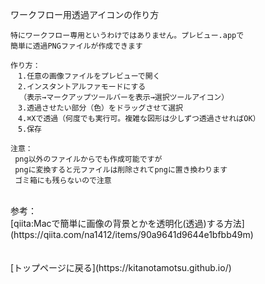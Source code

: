 ワークフロー用透過アイコンの作り方
```
特にワークフロー専用というわけではありません。プレビュー.appで
簡単に透過PNGファイルが作成できます

作り方：
　1.任意の画像ファイルをプレビューで開く
　2.インスタントアルファモードにする
  （表示→マークアップツールバーを表示→選択ツールアイコン）
　3.透過させたい部分（色）をドラッグさせて選択
　4.⌘Xで透過（何度でも実行可。複雑な図形は少しずつ透過させればOK）
　5.保存

注意：
 png以外のファイルからでも作成可能ですが
 pngに変換すると元ファイルは削除されてpngに置き換わります
 ゴミ箱にも残らないので注意
```
<br>
参考：
<br> [qiita:Macで簡単に画像の背景とかを透明化(透過)する方法](https://qiita.com/na1412/items/90a9641d9644e1bfbb49m)
<br><br><br>
[トップページに戻る](https://kitanotamotsu.github.io/)
